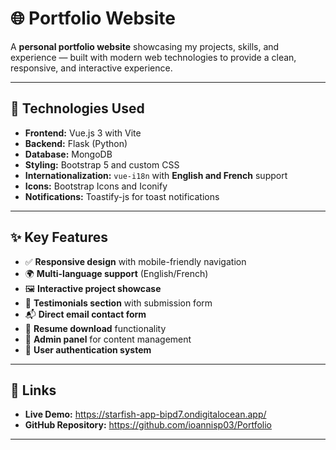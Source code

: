 # 🌐 **Portfolio Website**

A **personal portfolio website** showcasing my projects, skills, and experience — built with modern web technologies to provide a clean, responsive, and interactive experience.

---

## 🔧 **Technologies Used**

- **Frontend:** Vue.js 3 with Vite  
- **Backend:** Flask (Python)  
- **Database:** MongoDB  
- **Styling:** Bootstrap 5 and custom CSS  
- **Internationalization:** `vue-i18n` with **English and French** support  
- **Icons:** Bootstrap Icons and Iconify  
- **Notifications:** Toastify-js for toast notifications  

---

## ✨ **Key Features**

- ✅ **Responsive design** with mobile-friendly navigation  
- 🌍 **Multi-language support** (English/French)  
- 🖼️ **Interactive project showcase**  
- 💬 **Testimonials section** with submission form  
- 📬 **Direct email contact form**  
- 📄 **Resume download** functionality  
- 🔐 **Admin panel** for content management  
- 🔑 **User authentication system**

---

## 🔗 **Links**

- **Live Demo:** https://starfish-app-bipd7.ondigitalocean.app/
- **GitHub Repository:** https://github.com/ioannisp03/Portfolio

---
